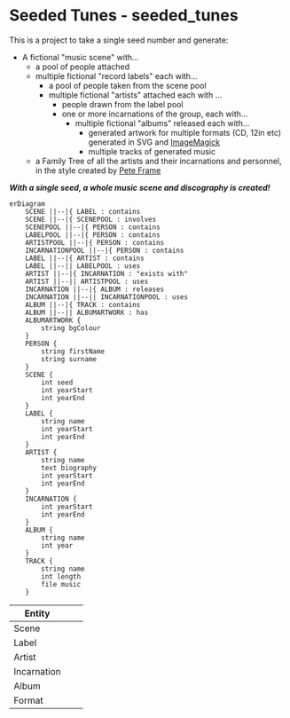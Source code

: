 # Seeded Tunes - seeded_tunes

This is a project to take a single seed number and generate:

* A fictional "music scene" with...
  * a pool of people attached
  * multiple fictional "record labels" each with...
    * a pool of people taken from the scene pool
    * multiple fictional "artists" attached each with ...
      * people drawn from the label pool
      * one or more incarnations of the group, each with...
        * multiple fictional "albums" released each with...
          * generated artwork for multiple formats (CD, 12in etc) generated in SVG and [ImageMagick](http://www.imagemagick.org)
          * multiple tracks of generated music
  * a Family Tree of all the artists and their incarnations and personnel, in the style created by [Pete Frame](https://familyofrock.net/)

**_With a single seed, a whole music scene and discography is created!_**

```mermaid
erDiagram
    SCENE ||--|{ LABEL : contains
    SCENE ||--|{ SCENEPOOL : involves
    SCENEPOOL ||--|{ PERSON : contains
    LABELPOOL ||--|{ PERSON : contains
    ARTISTPOOL ||--|{ PERSON : contains
    INCARNATIONPOOL ||--|{ PERSON : contains
    LABEL ||--|{ ARTIST : contains
    LABEL ||--|| LABELPOOL : uses
    ARTIST ||--|{ INCARNATION : "exists with"
    ARTIST ||--|| ARTISTPOOL : uses
    INCARNATION ||--|{ ALBUM : releases
    INCARNATION ||--|| INCARNATIONPOOL : uses
    ALBUM ||--|{ TRACK : contains
    ALBUM ||--|| ALBUMARTWORK : has
    ALBUMARTWORK {
        string bgColour
    }
    PERSON {
        string firstName
        string surname
    }
    SCENE {
        int seed
        int yearStart
        int yearEnd
    }
    LABEL {
        string name
        int yearStart
        int yearEnd
    }
    ARTIST {
        string name
        text biography
        int yearStart
        int yearEnd
    }
    INCARNATION {
        int yearStart
        int yearEnd
    }
    ALBUM {
        string name
        int year
    }
    TRACK {
        string name
        int length
        file music
    }

```

| Entity      |     |     |
| ----------- | --- | --- |
| Scene       |     |     |
| Label       |     |     |
| Artist      |     |     |
| Incarnation |     |     |
| Album       |     |     |
| Format      |     |     |
